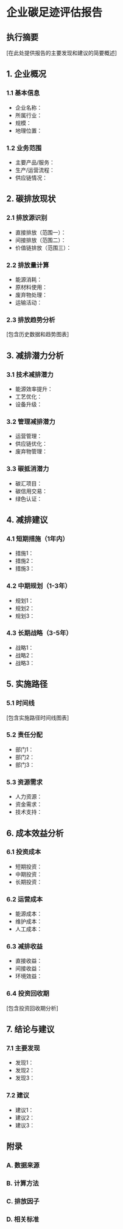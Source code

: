 # 企业碳足迹评估报告

## 执行摘要
[在此处提供报告的主要发现和建议的简要概述]

## 1. 企业概况
### 1.1 基本信息
- 企业名称：
- 所属行业：
- 规模：
- 地理位置：

### 1.2 业务范围
- 主要产品/服务：
- 生产/运营流程：
- 供应链情况：

## 2. 碳排放现状
### 2.1 排放源识别
- 直接排放（范围一）：
- 间接排放（范围二）：
- 价值链排放（范围三）：

### 2.2 排放量计算
- 能源消耗：
- 原材料使用：
- 废弃物处理：
- 运输活动：

### 2.3 排放趋势分析
[包含历史数据和趋势图表]

## 3. 减排潜力分析
### 3.1 技术减排潜力
- 能源效率提升：
- 工艺优化：
- 设备升级：

### 3.2 管理减排潜力
- 运营管理：
- 供应链优化：
- 废弃物管理：

### 3.3 碳抵消潜力
- 碳汇项目：
- 碳信用交易：
- 绿色认证：

## 4. 减排建议
### 4.1 短期措施（1年内）
- 措施1：
- 措施2：
- 措施3：

### 4.2 中期规划（1-3年）
- 规划1：
- 规划2：
- 规划3：

### 4.3 长期战略（3-5年）
- 战略1：
- 战略2：
- 战略3：

## 5. 实施路径
### 5.1 时间线
[包含实施路径时间线图表]

### 5.2 责任分配
- 部门1：
- 部门2：
- 部门3：

### 5.3 资源需求
- 人力资源：
- 资金需求：
- 技术支持：

## 6. 成本效益分析
### 6.1 投资成本
- 短期投资：
- 中期投资：
- 长期投资：

### 6.2 运营成本
- 能源成本：
- 维护成本：
- 人工成本：

### 6.3 减排收益
- 直接收益：
- 间接收益：
- 环境效益：

### 6.4 投资回收期
[包含投资回收期分析]

## 7. 结论与建议
### 7.1 主要发现
- 发现1：
- 发现2：
- 发现3：

### 7.2 建议
- 建议1：
- 建议2：
- 建议3：

## 附录
### A. 数据来源
### B. 计算方法
### C. 排放因子
### D. 相关标准 
